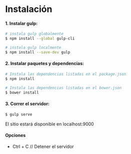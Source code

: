 # Instalación

#### 1. Instalar gulp:

```sh
# instala gulp globalmente
$ npm install --global gulp-cli

# instala gulp localmente
$ npm install --save-dev gulp
```

#### 2. Instalar paquetes y dependencias:

```sh
# Instala las dependencias listadas en el package.json 
$ npm install

# Instala las dependencias listadas en el bower.json 
$ bower install
```

#### 3. Correr el servidor:

```sh
$ gulp serve
```

El sitio estará disponible en localhost:9000

#### Opciones

- Ctrl + C // Detener el servidor

